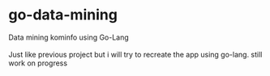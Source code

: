 # go-data-mining
Data mining kominfo using Go-Lang <br>
<br>
Just like previous project but i will try to recreate the app using go-lang. still work on progress
